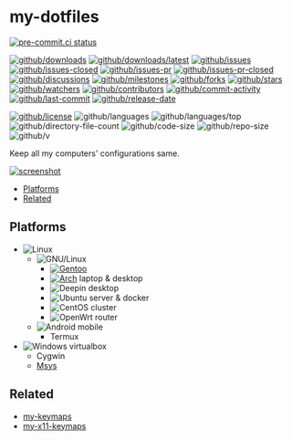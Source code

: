 # my-dotfiles

[![pre-commit.ci status](https://results.pre-commit.ci/badge/github/Freed-Wu/my-dotfiles/master.svg)](https://results.pre-commit.ci/latest/github/Freed-Wu/my-dotfiles/master)

[![github/downloads](https://shields.io/github/downloads/Freed-Wu/my-dotfiles/total)](https://github.com/Freed-Wu/my-dotfiles/releases)
[![github/downloads/latest](https://shields.io/github/downloads/Freed-Wu/my-dotfiles/latest/total)](https://github.com/Freed-Wu/my-dotfiles/releases/latest)
[![github/issues](https://shields.io/github/issues/Freed-Wu/my-dotfiles)](https://github.com/Freed-Wu/my-dotfiles/issues)
[![github/issues-closed](https://shields.io/github/issues-closed/Freed-Wu/my-dotfiles)](https://github.com/Freed-Wu/my-dotfiles/issues?q=is%3Aissue+is%3Aclosed)
[![github/issues-pr](https://shields.io/github/issues-pr/Freed-Wu/my-dotfiles)](https://github.com/Freed-Wu/my-dotfiles/pulls)
[![github/issues-pr-closed](https://shields.io/github/issues-pr-closed/Freed-Wu/my-dotfiles)](https://github.com/Freed-Wu/my-dotfiles/pulls?q=is%3Apr+is%3Aclosed)
[![github/discussions](https://shields.io/github/discussions/Freed-Wu/my-dotfiles)](https://github.com/Freed-Wu/my-dotfiles/discussions)
[![github/milestones](https://shields.io/github/milestones/all/Freed-Wu/my-dotfiles)](https://github.com/Freed-Wu/my-dotfiles/milestones)
[![github/forks](https://shields.io/github/forks/Freed-Wu/my-dotfiles)](https://github.com/Freed-Wu/my-dotfiles/network/members)
[![github/stars](https://shields.io/github/stars/Freed-Wu/my-dotfiles)](https://github.com/Freed-Wu/my-dotfiles/stargazers)
[![github/watchers](https://shields.io/github/watchers/Freed-Wu/my-dotfiles)](https://github.com/Freed-Wu/my-dotfiles/watchers)
[![github/contributors](https://shields.io/github/contributors/Freed-Wu/my-dotfiles)](https://github.com/Freed-Wu/my-dotfiles/graphs/contributors)
[![github/commit-activity](https://shields.io/github/commit-activity/w/Freed-Wu/my-dotfiles)](https://github.com/Freed-Wu/my-dotfiles/graphs/commit-activity)
[![github/last-commit](https://shields.io/github/last-commit/Freed-Wu/my-dotfiles)](https://github.com/Freed-Wu/my-dotfiles/commits)
[![github/release-date](https://shields.io/github/release-date/Freed-Wu/my-dotfiles)](https://github.com/Freed-Wu/my-dotfiles/releases/latest)

[![github/license](https://shields.io/github/license/Freed-Wu/my-dotfiles)](https://github.com/Freed-Wu/my-dotfiles/blob/master/LICENSE)
![github/languages](https://shields.io/github/languages/count/Freed-Wu/my-dotfiles)
![github/languages/top](https://shields.io/github/languages/top/Freed-Wu/my-dotfiles)
![github/directory-file-count](https://shields.io/github/directory-file-count/Freed-Wu/my-dotfiles)
![github/code-size](https://shields.io/github/languages/code-size/Freed-Wu/my-dotfiles)
![github/repo-size](https://shields.io/github/repo-size/Freed-Wu/my-dotfiles)
![github/v](https://shields.io/github/v/release/Freed-Wu/my-dotfiles)

Keep all my computers' configurations same.

[![screenshot](https://user-images.githubusercontent.com/32936898/199290335-bb4c9b9e-1fc9-4f8d-af30-a1f8d49c6f35.jpg)](https://user-images.githubusercontent.com/32936898/199288079-777dee13-224d-468b-ac32-23042e34f0be.jpg)

<!-- mdformat-toc start --slug=github --no-anchors --maxlevel=6 --minlevel=2 -->

- [Platforms](#platforms)
- [Related](#related)

<!-- mdformat-toc end -->

## Platforms

- ![Linux](https://img.shields.io/badge/Linux-gray?logo=Linux)
  - ![GNU/Linux](https://img.shields.io/badge/GNU%2FLinux-gray?logo=gnu)
    - [![Gentoo](https://img.shields.io/badge/Gentoo-gray?logo=Gentoo)](https://github.com/Freed-Wu/my-portage)
    - [![Arch](https://img.shields.io/badge/Archlinux-gray?logo=Archlinux)](https://github.com/Freed-Wu/my-pacman.conf)
      laptop & desktop
    - ![Deepin](https://img.shields.io/badge/Deepin-gray?logo=Deepin) desktop
    - ![Ubuntu](https://img.shields.io/badge/Ubuntu-gray?logo=Ubuntu) server & docker
    - ![CentOS](https://img.shields.io/badge/CentOS-gray?logo=CentOS) cluster
    - ![OpenWrt](https://img.shields.io/badge/OpenWrt-gray?logo=OpenWrt) router
  - ![Android](https://img.shields.io/badge/Android-gray?logo=Android) mobile
    - Termux
- ![Windows](https://img.shields.io/badge/Windows-gray?logo=Windows) virtualbox
  - Cygwin
  - [Msys](https://github.com/Freed-Wu/my-msys2-config)

## Related

- [my-keymaps](https://github.com/Freed-Wu/my-keymaps)
- [my-x11-keymaps](https://github.com/Freed-Wu/my-x11-keymaps)
